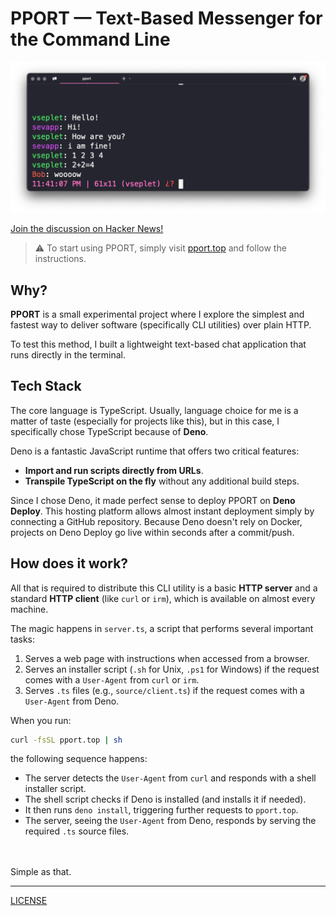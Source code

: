 # PPORT — Text-Based Messenger for the Command Line

![img](./screenshot.png)

[Join the discussion on Hacker News!](https://news.ycombinator.com/item?id=43805189)

> ⚠️ To start using PPORT, simply visit [pport.top](https://pport.top) and
> follow the instructions.

## Why?

**PPORT** is a small experimental project where I explore the simplest and
fastest way to deliver software (specifically CLI utilities) over plain HTTP.

To test this method, I built a lightweight text-based chat application that runs
directly in the terminal.

## Tech Stack

The core language is TypeScript. Usually, language choice for me is a matter of
taste (especially for projects like this), but in this case, I specifically
chose TypeScript because of **Deno**.

Deno is a fantastic JavaScript runtime that offers two critical features:

- **Import and run scripts directly from URLs**.
- **Transpile TypeScript on the fly** without any additional build steps.

Since I chose Deno, it made perfect sense to deploy PPORT on **Deno Deploy**.
This hosting platform allows almost instant deployment simply by connecting a
GitHub repository. Because Deno doesn't rely on Docker, projects on Deno Deploy
go live within seconds after a commit/push.

## How does it work?

All that is required to distribute this CLI utility is a basic **HTTP server**
and a standard **HTTP client** (like `curl` or `irm`), which is available on
almost every machine.

The magic happens in `server.ts`, a script that performs several important
tasks:

1. Serves a web page with instructions when accessed from a browser.
2. Serves an installer script (`.sh` for Unix, `.ps1` for Windows) if the
   request comes with a `User-Agent` from `curl` or `irm`.
3. Serves `.ts` files (e.g., `source/client.ts`) if the request comes with a
   `User-Agent` from Deno.

When you run:

```bash
curl -fsSL pport.top | sh
```

the following sequence happens:

- The server detects the `User-Agent` from `curl` and responds with a shell
  installer script.
- The shell script checks if Deno is installed (and installs it if needed).
- It then runs `deno install`, triggering further requests to `pport.top`.
- The server, seeing the `User-Agent` from Deno, responds by serving the
  required `.ts` source files.

\
\
Simple as that.

---

[LICENSE](./LICENSE)

